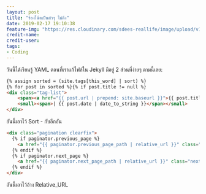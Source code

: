 ```yaml
---
layout: post
title: "ร้องโน้ตเป็นตัวๆ ไม่ดึง"
date: 2019-02-17 19:10:38
feature-img: "https://res.cloudinary.com/sdees-reallife/image/upload/v1550405551/Screenshot_from_2019-02-17_19-12-10.png"
credit-name:
credit-user:
tags:
- Coding
---
```

วันนี้ได้เรียนรู้ YAML ตอนที่เราแก้ไฟล์ใน Jekyll มีอยู่ 2 ส่วนที่ง่ายๆ ตามนี้เลย:

```html
{% assign sorted = (site.tags[this_word] | sort) %}
{% for post in sorted %}{% if post.title != null %}
<div class="tag-list">
    <span><a href="{{ post.url | prepend: site.baseurl }}">{{ post.title }}</a></span>
    <small><span>| {{ post.date | date_to_string }}</span></small>
</div>
```
อันนี้เอาไว้ Sort - กับอีกอัน

```html
<div class="pagination clearfix">
  {% if paginator.previous_page %}
    <a href="{{ paginator.previous_page_path | relative_url }}" class="previous"><i class="fa fa-angle-left" aria-hidden="true"></i> Previous</a>
  {% endif %}
  {% if paginator.next_page %}
    <a href="{{ paginator.next_page_path | relative_url }}" class="next">Next <i class="fa fa-angle-right" aria-hidden="true"></i></a>
  {% endif %}
</div>
```
อันนี้เอาไว้อ้าง Relative_URL

